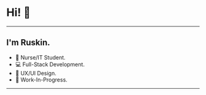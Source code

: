 # Hi! 👋
---
I'm Ruskin.
---
- 💬 Nurse/IT Student.
- 💻 Full-Stack Development.
- 🔎 UX/UI Design.
- 🎯 Work-In-Progress.
---
<!--
**ruskollin/ruskollin** is a ✨ _special_ ✨ repository because its `README.md` (this file) appears on your GitHub profile.

Here are some ideas to get you started:

- 🔭 I’m currently working on ...
- 🌱 I’m currently learning ...
- 👯 I’m looking to collaborate on ...
- 🤔 I’m looking for help with ...
- 💬 Ask me about ...
- 📫 How to reach me: ...
- 😄 Pronouns: ...
- ⚡ Fun fact: ...
-->
